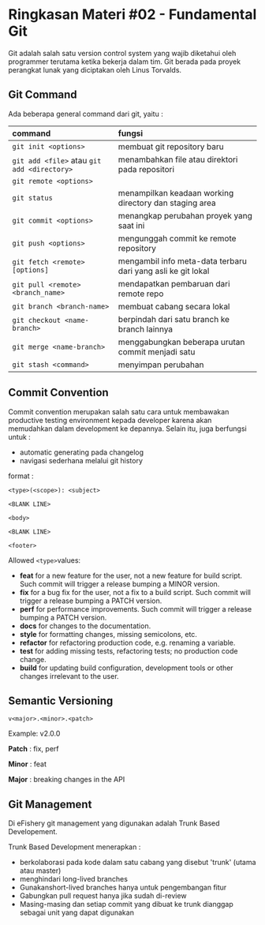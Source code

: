 # Ringkasan Materi #02 - Fundamental Git

Git adalah salah satu version control system yang wajib diketahui oleh programmer terutama ketika bekerja dalam tim. Git berada pada proyek perangkat lunak yang diciptakan oleh Linus Torvalds.


## Git Command
Ada beberapa general command dari git, yaitu :

|command|fungsi|
|:------------- | :----------|
|`git init <options>`| membuat git repository baru|
| `git add <file>` atau `git add <directory>` | menambahkan file atau direktori pada repositori |
| `git remote <options>` | |
| `git status` | menampilkan keadaan working directory dan staging area |
| `git commit <options>` | menangkap perubahan proyek yang saat ini |
| `git push <options>` | mengunggah commit ke remote repository |
| `git fetch <remote> [options]` | mengambil info meta-data terbaru dari yang asli ke git lokal |
| `git pull <remote> <branch_name>` | mendapatkan pembaruan dari remote repo |
| `git branch <branch-name>` | membuat cabang secara lokal |
| `git checkout <name-branch>` | berpindah dari satu branch ke branch lainnya |
| `git merge <name-branch>` | menggabungkan beberapa urutan commit menjadi satu |
| `git stash <command>` | menyimpan perubahan |


## Commit Convention
Commit convention merupakan salah satu cara untuk membawakan productive testing environment kepada developer karena akan memudahkan dalam development ke depannya. Selain itu, juga berfungsi untuk :
- automatic generating pada changelog
- navigasi sederhana melalui git history

format :

`<type>(<scope>): <subject>`

`<BLANK LINE>`

`<body>`

`<BLANK LINE>`

`<footer>`


Allowed `<type>`values:

- **feat** for a new feature for the user, not a new feature for build script. Such commit will trigger a release bumping a MINOR version.
- **fix** for a bug fix for the user, not a fix to a build script. Such commit will trigger a release bumping a PATCH version.
- **perf** for performance improvements. Such commit will trigger a release bumping a PATCH version.
- **docs** for changes to the documentation.
- **style** for formatting changes, missing semicolons, etc.
- **refactor** for refactoring production code, e.g. renaming a variable.
- **test** for adding missing tests, refactoring tests; no production code change.
- **build** for updating build configuration, development tools or other changes irrelevant to the user.


## Semantic Versioning

`v<major>.<minor>.<patch>`

Example: v2.0.0

**Patch** : fix, perf

**Minor** : feat

**Major** : breaking changes in the API


## Git Management
Di eFishery git management yang digunakan adalah Trunk Based Developement.

Trunk Based Development menerapkan : 
- berkolaborasi pada kode dalam satu cabang yang disebut 'trunk' (utama atau master)
- menghindari long-lived branches
- Gunakanshort-lived branches hanya untuk pengembangan fitur
- Gabungkan pull request hanya jika sudah di-review
- Masing-masing dan setiap commit yang dibuat ke trunk dianggap sebagai unit yang dapat digunakan